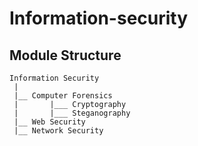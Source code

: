 # Information-security


## Module Structure
~~~
Information Security
 |
 |__ Computer Forensics
 |       |___ Cryptography
 |       |___ Steganography
 |__ Web Security
 |__ Network Security
~~~
